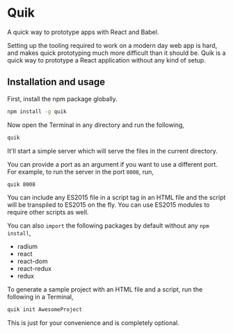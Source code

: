 Quik
====
A quick way to prototype apps with React and Babel.

Setting up the tooling required to work on a modern day web app is hard, and makes quick prototyping much more difficult than it should be. Quik is a quick way to prototype a React application without any kind of setup.

## Installation and usage

First, install the npm package globally.

```sh
npm install -g quik
```

Now open the Terminal in any directory and run the following,

```sh
quik
```

It'll start a simple server which will serve the files in the current directory.

You can provide a port as an argument if you want to use a different port. For example, to run the server in the port `8008`, run,

```sh
quik 8008
```

You can include any ES2015 file in a script tag in an HTML file and the script will be transpiled to ES2015 on the fly. You can use ES2015 modules to require other scripts as well.

You can also `import` the following packages by default without any `npm install`,

* radium
* react
* react-dom
* react-redux
* redux

To generate a sample project with an HTML file and a script, run the following in a Terminal,

```sh
quik init AwesomeProject
```

This is just for your convenience and is completely optional.
